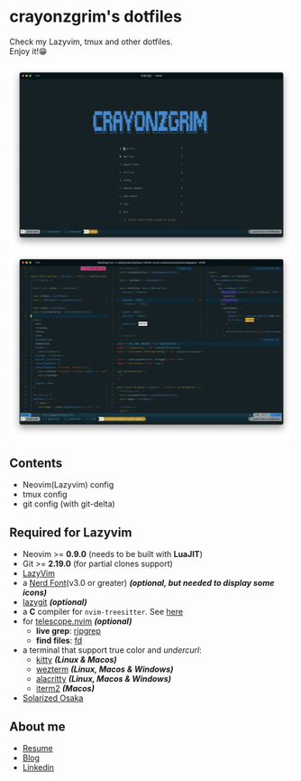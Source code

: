 # crayonzgrim's dotfiles

Check my Lazyvim, tmux and other dotfiles.
<br />
Enjoy it!😁
<br />
<br />
![lazyvim screenshot](./images/Lazyvim.png)
![usage screenshot](./images/usage.png)

## Contents

- Neovim(Lazyvim) config
- tmux config
- git config (with git-delta)

## Required for Lazyvim

- Neovim >= **0.9.0** (needs to be built with **LuaJIT**)
- Git >= **2.19.0** (for partial clones support)
- [LazyVim](https://www.lazyvim.org/)
- a [Nerd Font](https://www.nerdfonts.com/)(v3.0 or greater) **_(optional, but needed to display some icons)_**
- [lazygit](https://github.com/jesseduffield/lazygit) **_(optional)_**
- a **C** compiler for `nvim-treesitter`. See [here](https://github.com/nvim-treesitter/nvim-treesitter#requirements)
- for [telescope.nvim](https://github.com/nvim-telescope/telescope.nvim) **_(optional)_**
  - **live grep**: [ripgrep](https://github.com/BurntSushi/ripgrep)
  - **find files**: [fd](https://github.com/sharkdp/fd)
- a terminal that support true color and *undercurl*:
  - [kitty](https://github.com/kovidgoyal/kitty) **_(Linux & Macos)_**
  - [wezterm](https://github.com/wez/wezterm) **_(Linux, Macos & Windows)_**
  - [alacritty](https://github.com/alacritty/alacritty) **_(Linux, Macos & Windows)_**
  - [iterm2](https://iterm2.com/) **_(Macos)_**
- [Solarized Osaka](https://github.com/craftzdog/solarized-osaka.nvim)

## About me

- [Resume](https://lush-viscount-141.notion.site/b01ba12effe4459d9c5702778fb9688f)
- [Blog](https://patrick-f.tistory.com/category)
- [Linkedin](https://www.linkedin.com/in/patrick69/)

